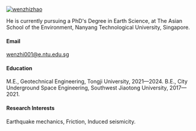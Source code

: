 

[![wenzhizhao](https://img.shields.io/badge/wenzhizhao-github-blue?logo=github)](https://github.com/WenzhiZhao-geo)

He is currently pursuing a PhD's Degree in Earth Science, at The Asian School of the Environment, Nanyang Technological University, Singapore.

#### Email
wenzhi001@e.ntu.edu.sg

#### Education
M.E., Geotechnical Engineering, Tongji University, 2021—2024.
B.E., City Underground Space Engineering, Southwest Jiaotong University, 2017—2021.

#### Research Interests
Earthquake mechanics, Friction, Induced seismicity.

